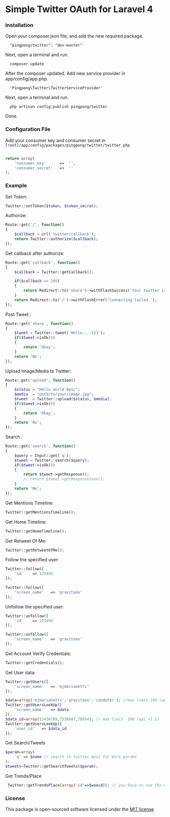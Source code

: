 Simple Twitter OAuth for Laravel 4
==================================

### Installation
Open your composer.json file, and add the new required package.

```
  "pingpong/twitter": "dev-master" 
```

Next, open a terminal and run.

```
  composer update 
```

After the composer updated. Add new service provider in app/config/app.php.

```
  'Pingpong\Twitter\TwitterServiceProvider'
```

Next, open a terminal and run.

```
  php artisan config:publish pingpong/twitter 
```

Done.

### Configuration File

Add your consumer key and consumer secret in `[root]/app/config/packages/pingpong/twitter/twitter.php`

```php

return array(
	'consumer_key'		=>	'',
	'consumer_secret'	=>	''
);
```

### Example

Set Token:
```php
Twitter::setToken($token, $token_secret);
```

Authorize:

```php
Route::get('/', function()
{
	$callback = url('twitter/callback');
	return Twitter::authorize($callback);
});
```
Get callback after authorize:

```php
Route::get('callback', function()
{
	$callback = Twitter::getCallback();

	if($callback == 200)
	{
		return Redirect::to('share')->withFlashSuccess('Your twitter is connected.');
	}
	return Redirect::to('/')->withFlashError('Connecting failed.');
});
```

Post Tweet :

```php
Route::get('share', function()
{
	$tweet = Twitter::tweet('Hello....123');
	if($tweet->isOk())
	{
		return 'Okay';
	}
	return 'No';
});
```

Upload Image/Media to Twitter:

```php
Route::get('upload', function()
{
	$status = "Hello world #pic";
	$media  = "path/to/your/image.jpg";
	$tweet  = Twitter::upload($status, $media);
	if($tweet->isOk())
	{
		return 'Okay';
	}
	return 'No';
});
```

Search :

```php
Route::get('search', function()
{
	$query = Input::get('q');
	$tweet = Twitter::search($query);
	if($tweet->isOk())
	{
		return $tweet->getResponse();
		// return $tweet->getResponseJson();
	}
	return 'No';
});
```

Get Mentions Timeline:
```php
Twitter::getMentionsTimeline();
```

Get Home Timeline:
```php
Twitter::getHomeTimeline();
```

Get Retweet Of Me:
```php
Twitter::getRetweetOfMe();
```

Follow the specified user:
```php
Twitter::follow([
	'id'	=> 123456
]);

Twitter::follow([
	'screen_name'	=> 'gravitano'
]);
```

Unfollow the specified user:
```php
Twitter::unfollow([
	'id'	=> 123456
]);

Twitter::unfollow([
	'screen_name'	=> 'gravitano'
]);
```

Get Account Verify Credentials:
```php
Twitter::getCredentials();
```

Get User data:
```php
Twitter::getUsers([
	'screen_name'	=> 'mjmarianetti'
]);

$data=array('mjmarianetti','gravitano','canduter'); //max limit 100 (api v1.1)
Twitter::getUsersLookUp([
	'screen_name'	=> $data
]);
$data_id=array(12456789,7536687,78954); // max limit  100 (api v1.1)
Twitter::getUsersLookUp([
	'user_id'	=> $data_id
]);
```
Get Search/Tweets
```php
$param=array(
	'q' => $name // search in twitter docs for more params
);
$tweets=Twitter::getSearchTweets($param);	
```

Get Trends/Place
```php
 Twitter::getTrendsPlace(array('id'=>$woeid)); // you have to use the WOEID of the place you want.
```
### License

This package is open-sourced software licensed under the [MIT license](http://opensource.org/licenses/MIT)
